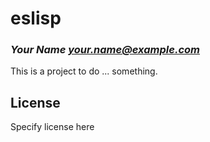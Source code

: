 # eslisp
### _Your Name <your.name@example.com>_

This is a project to do ... something.

## License

Specify license here

